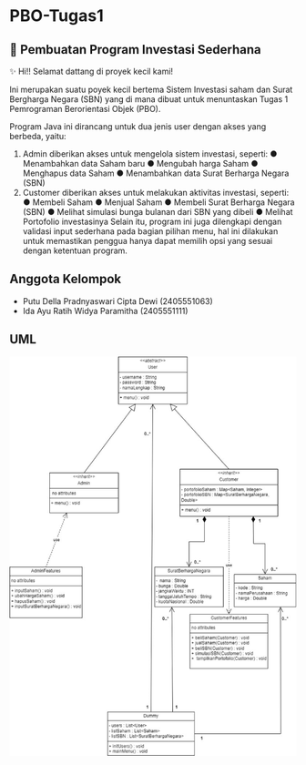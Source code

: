 # PBO-Tugas1
## 📝 Pembuatan Program Investasi Sederhana
✨ Hi!! Selamat dattang di proyek kecil kami!

Ini merupakan suatu poyek kecil bertema Sistem Investasi saham dan Surat Bergharga Negara (SBN) yang di mana dibuat untuk menuntaskan Tugas 1 Pemrograman Berorientasi Objek (PBO).

Program Java ini dirancang untuk dua jenis user dengan akses yang berbeda, yaitu:

  1. Admin diberikan akses untuk mengelola sistem investasi, seperti:
     ● Menambahkan data Saham baru
     ● Mengubah harga Saham
     ● Menghapus data Saham
     ● Menambahkan data Surat Berharga Negara (SBN)
  2. Customer diberikan akses untuk melakukan aktivitas investasi, seperti:
     ● Membeli Saham
     ● Menjual Saham
     ● Membeli Surat Berharga Negara (SBN)
     ● Melihat simulasi bunga bulanan dari SBN yang dibeli
     ● Melihat Portofolio investasinya
Selain itu, program ini juga dilengkapi dengan validasi input sederhana pada bagian pilihan menu, hal ini dilakukan untuk memastikan penggua hanya dapat memilih opsi yang sesuai dengan ketentuan program.

## Anggota Kelompok
- Putu Della Pradnyaswari Cipta Dewi (2405551063)
- Ida Ayu Ratih Widya Paramitha (2405551111)

## UML
![UML Program](images/UML_PBO_Tugas_1.jpg)


